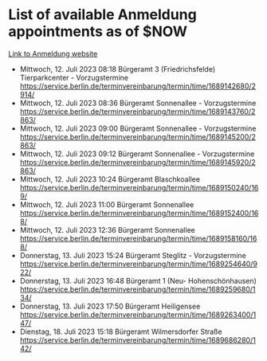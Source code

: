 # List of available Anmeldung appointments as of $NOW
[Link to Anmeldung website](https://service.berlin.de/terminvereinbarung/termin/tag.php?termin=1&anliegen[]=120686&dienstleisterlist=122210,122217,327316,122219,327312,122227,327314,122231,327346,122243,327348,122254,122252,329742,122260,329745,122262,329748,122271,327278,122273,327274,122277,327276,330436,122280,327294,122282,327290,122284,327292,122291,327270,122285,327266,122286,327264,122296,327268,150230,329760,122297,327286,122294,327284,122312,329763,122314,329775,122304,327330,122311,327334,122309,327332,317869,122281,327352,122279,329772,122283,122276,327324,122274,327326,122267,329766,122246,327318,122251,327320,122257,327322,122208,327298,122226,327300&herkunft=http%3A%2F%2Fservice.berlin.de%2Fdienstleistung%2F120686%2F)
- Mittwoch, 12. Juli 2023 08:18 Bürgeramt 3 (Friedrichsfelde) Tierparkcenter - Vorzugstermine https://service.berlin.de/terminvereinbarung/termin/time/1689142680/2914/
- Mittwoch, 12. Juli 2023 08:36 Bürgeramt Sonnenallee - Vorzugstermine https://service.berlin.de/terminvereinbarung/termin/time/1689143760/2863/
- Mittwoch, 12. Juli 2023 09:00 Bürgeramt Sonnenallee - Vorzugstermine https://service.berlin.de/terminvereinbarung/termin/time/1689145200/2863/
- Mittwoch, 12. Juli 2023 09:12 Bürgeramt Sonnenallee - Vorzugstermine https://service.berlin.de/terminvereinbarung/termin/time/1689145920/2863/
- Mittwoch, 12. Juli 2023 10:24 Bürgeramt Blaschkoallee https://service.berlin.de/terminvereinbarung/termin/time/1689150240/169/
- Mittwoch, 12. Juli 2023 11:00 Bürgeramt Sonnenallee https://service.berlin.de/terminvereinbarung/termin/time/1689152400/168/
- Mittwoch, 12. Juli 2023 12:36 Bürgeramt Sonnenallee https://service.berlin.de/terminvereinbarung/termin/time/1689158160/168/
- Donnerstag, 13. Juli 2023 15:24 Bürgeramt Steglitz - Vorzugstermine https://service.berlin.de/terminvereinbarung/termin/time/1689254640/922/
- Donnerstag, 13. Juli 2023 16:48 Bürgeramt 1 (Neu- Hohenschönhausen) https://service.berlin.de/terminvereinbarung/termin/time/1689259680/134/
- Donnerstag, 13. Juli 2023 17:50 Bürgeramt Heiligensee https://service.berlin.de/terminvereinbarung/termin/time/1689263400/147/
- Dienstag, 18. Juli 2023 15:18 Bürgeramt Wilmersdorfer Straße https://service.berlin.de/terminvereinbarung/termin/time/1689686280/142/
